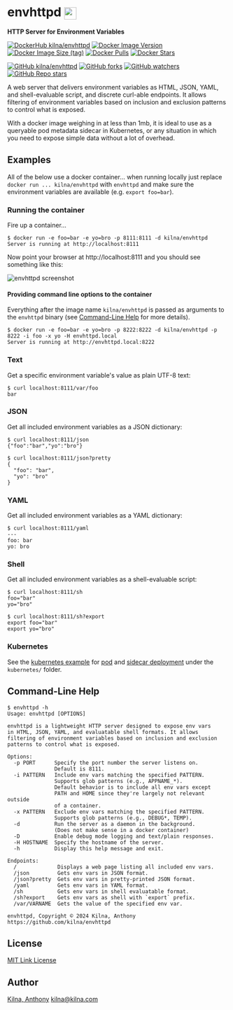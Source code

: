 # envhttpd <img src="https://raw.github.com/kilna/envhttpd/master/icon.png?raw=true" style="height: 1em; vertical-align: middle; max-height: 32px;" />

**HTTP Server for Environment Variables**

[![DockerHub kilna/envhttpd](https://img.shields.io/badge/DockerHub-kilna/envhttpd-blue?logo=docker)](https://hub.docker.com/r/kilna/envhttpd)
[![Docker Image Version](https://img.shields.io/docker/v/kilna/envhttpd?sort=semver)](https://hub.docker.com/r/kilna/envhttpd)
[![Docker Image Size (tag)](https://img.shields.io/docker/image-size/kilna/envhttpd/latest)](https://hub.docker.com/r/kilna/envhttpd)
[![Docker Pulls](https://img.shields.io/docker/pulls/kilna/envhttpd?style=social)](https://hub.docker.com/r/kilna/envhttpd)
[![Docker Stars](https://img.shields.io/docker/stars/kilna/envhttpd?style=social)](https://hub.docker.com/r/kilna/envhttpd)

[![GitHub kilna/envhttpd](https://img.shields.io/badge/GitHub-kilna/envhttpd-green?logo=github)](https://github.com/kilna/envhttpd)
[![GitHub forks](https://img.shields.io/github/forks/kilna/envhttpd?style=social)](https://github.com/kilna/envhttpd/forks)
[![GitHub watchers](https://img.shields.io/github/watchers/kilna/envhttpd?style=social)](https://github.com/kilna/envhttpd/watchers)
[![GitHub Repo stars](https://img.shields.io/github/stars/kilna/envhttpd?style=social)](https://github.com/kilna/envhttpd/stargazers)

A web server that delivers environment variables as HTML, JSON, YAML, and
shell-evaluable script, and discrete curl-able endpoints. It allows filtering of
environment variables based on inclusion and exclusion patterns to control what
is exposed.

With a docker image weighing in at less than 1mb, it is ideal to use as a
queryable pod metadata sidecar in Kubernetes, or any situation in which you need
to expose simple data without a lot of overhead.

## Examples

All of the below use a docker container...  when running locally just replace
`docker run ... kilna/envhttpd` with `envhttpd` and make sure the environment
variables are available (e.g. `export foo=bar`).

### Running the container

Fire up a container...

```
$ docker run -e foo=bar -e yo=bro -p 8111:8111 -d kilna/envhttpd
Server is running at http://localhost:8111
```

Now point your browser at http://localhost:8111 and you should see something
like this:

![envhttpd screenshot](https://raw.github.com/kilna/envhttpd/master/screenshot.png?raw=true)

#### Providing command line options to the container

Everything after the image name `kilna/envhttpd` is passed as arguments to the
`envhttpd` binary (see [Command-Line Help](#command-line-help) for more details).

```
$ docker run -e foo=bar -e yo=bro -p 8222:8222 -d kilna/envhttpd -p 8222 -i foo -x yo -H envhttpd.local
Server is running at http://envhttpd.local:8222
```

### Text

Get a specific environment variable's value as plain UTF-8 text:

```
$ curl localhost:8111/var/foo
bar
```

### JSON

Get all included environment variables as a JSON dictionary:

```
$ curl localhost:8111/json
{"foo":"bar","yo":"bro"}

$ curl localhost:8111/json?pretty
{
  "foo": "bar",
  "yo": "bro"
}
```

### YAML

Get all included environment variables as a YAML dictionary:

```
$ curl localhost:8111/yaml
---
foo: bar
yo: bro
```

### Shell

Get all included environment variables as a shell-evaluable script:

```
$ curl localhost:8111/sh
foo="bar"
yo="bro"

$ curl localhost:8111/sh?export
export foo="bar"
export yo="bro"
```

### Kubernetes

See the [kubernetes example](./kubernetes/) for [pod](./kubernetes/pod/) and
[sidecar deployment](./kubernetes/sidecar/) under the `kubernetes/` folder.

## Command-Line Help

```
$ envhttpd -h
Usage: envhttpd [OPTIONS]

envhttpd is a lightweight HTTP server designed to expose env vars
in HTML, JSON, YAML, and evaluatable shell formats. It allows
filtering of environment variables based on inclusion and exclusion
patterns to control what is exposed.

Options:
  -p PORT      Specify the port number the server listens on.
               Default is 8111.
  -i PATTERN   Include env vars matching the specified PATTERN.
               Supports glob patterns (e.g., APPNAME_*).
               Default behavior is to include all env vars except
               PATH and HOME since they're largely not relevant outside
               of a container.
  -x PATTERN   Exclude env vars matching the specified PATTERN.
               Supports glob patterns (e.g., DEBUG*, TEMP).
  -d           Run the server as a daemon in the background.
               (Does not make sense in a docker container)
  -D           Enable debug mode logging and text/plain responses.
  -H HOSTNAME  Specify the hostname of the server.
  -h           Display this help message and exit.

Endpoints:
  /             Displays a web page listing all included env vars.
  /json         Gets env vars in JSON format.
  /json?pretty  Gets env vars in pretty-printed JSON format.
  /yaml         Gets env vars in YAML format.
  /sh           Gets env vars in shell evaluatable format.
  /sh?export    Gets env vars as shell with `export` prefix.
  /var/VARNAME  Gets the value of the specified env var.

envhttpd, Copyright © 2024 Kilna, Anthony https://github.com/kilna/envhttpd
```

## License

[MIT Link License](./LICENSE)

## Author

[Kilna, Anthony](http://github.com/kilna)
[kilna@kilna.com](mailto:kilna@kilna.com)
